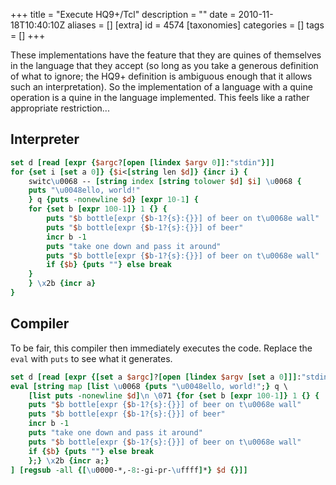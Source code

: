 +++
title = "Execute HQ9+/Tcl"
description = ""
date = 2010-11-18T10:40:10Z
aliases = []
[extra]
id = 4574
[taxonomies]
categories = []
tags = []
+++

[](https://rosettacode.org/wiki/implementation_of_task::RCHQ9+)
These implementations have the feature that they are quines of themselves in the language that they accept (so long as you take a generous definition of what to ignore; the HQ9+ definition is ambiguous enough that it allows such an interpretation). So the implementation of a language with a quine operation is a quine in the language implemented. This feels like a rather appropriate restriction...
<br clear=right>
## Interpreter
```tcl
set d [read [expr {$argc?[open [lindex $argv 0]]:"stdin"}]]
for {set i [set a 0]} {$i<[string len $d]} {incr i} {
    switc\u0068 -- [string index [string tolower $d] $i] \u0068 {
	puts "\u0048ello, world!"
    } q {puts -nonewline $d} [expr 10-1] {
	for {set b [expr 100-1]} 1 {} {
	    puts "$b bottle[expr {$b-1?{s}:{}}] of beer on t\u0068e wall"
	    puts "$b bottle[expr {$b-1?{s}:{}}] of beer"
	    incr b -1
	    puts "take one down and pass it around"
	    puts "$b bottle[expr {$b-1?{s}:{}}] of beer on t\u0068e wall"
	    if {$b} {puts ""} else break
	}
    } \x2b {incr a}
}
```

## Compiler
To be fair, this compiler then immediately executes the code. Replace the <code>eval</code> with <code>puts</code> to see what it generates.

```tcl
set d [read [expr {[set a $argc]?[open [lindex $argv [set a 0]]]:"stdin"}]]
eval [string map [list \u0068 {puts "\u0048ello, world!";} q \
    [list puts -nonewline $d]\n \071 {for {set b [expr 100-1]} 1 {} {
    puts "$b bottle[expr {$b-1?{s}:{}}] of beer on t\u0068e wall"
    puts "$b bottle[expr {$b-1?{s}:{}}] of beer"
    incr b -1
    puts "take one down and pass it around"
    puts "$b bottle[expr {$b-1?{s}:{}}] of beer on t\u0068e wall"
    if {$b} {puts ""} else break
    };} \x2b {incr a;}
] [regsub -all {[\u0000-*,-8:-gi-pr-\uffff]*} $d {}]]
```

